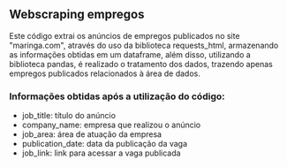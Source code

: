 ## Webscraping empregos

Este código extrai os anúncios de empregos publicados no site "maringa.com", através do uso da biblioteca requests_html, armazenando as informações obtidas em um dataframe, além disso, utilizando a biblioteca pandas, é realizado o tratamento dos dados, trazendo apenas empregos publicados relacionados à área de dados.

### Informações obtidas após a utilização do código:
* job_title: título do anúncio
* company_name: empresa que realizou o anúncio
* job_area: área de atuação da empresa
* publication_date: data da publicação da vaga
* job_link: link para acessar a vaga publicada
